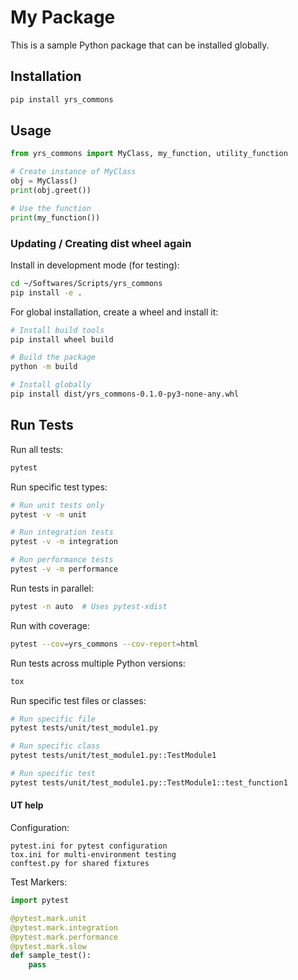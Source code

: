 # My Package

This is a sample Python package that can be installed globally.

## Installation

```bash
pip install yrs_commons
```

## Usage

```python
from yrs_commons import MyClass, my_function, utility_function

# Create instance of MyClass
obj = MyClass()
print(obj.greet())

# Use the function
print(my_function())
```

### Updating / Creating dist wheel again

Install in development mode (for testing):
```bash
cd ~/Softwares/Scripts/yrs_commons
pip install -e .
```

For global installation, create a wheel and install it:
```bash
# Install build tools
pip install wheel build

# Build the package
python -m build

# Install globally
pip install dist/yrs_commons-0.1.0-py3-none-any.whl
```

## Run Tests

Run all tests:
```bash
pytest
```

Run specific test types:
```bash
# Run unit tests only
pytest -v -m unit

# Run integration tests
pytest -v -m integration

# Run performance tests
pytest -v -m performance
```

Run tests in parallel:
```bash
pytest -n auto  # Uses pytest-xdist
```

Run with coverage:
```bash
pytest --cov=yrs_commons --cov-report=html
```

Run tests across multiple Python versions:
```bash
tox
```

Run specific test files or classes:
```bash
# Run specific file
pytest tests/unit/test_module1.py

# Run specific class
pytest tests/unit/test_module1.py::TestModule1

# Run specific test
pytest tests/unit/test_module1.py::TestModule1::test_function1
```

#### UT help
Configuration:
```
pytest.ini for pytest configuration
tox.ini for multi-environment testing
conftest.py for shared fixtures
```

Test Markers:
```python
import pytest

@pytest.mark.unit
@pytest.mark.integration
@pytest.mark.performance
@pytest.mark.slow
def sample_test():
    pass
```


